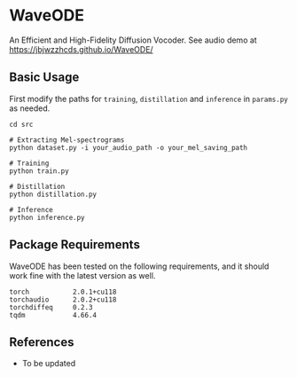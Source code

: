 # WaveODE

An Efficient and High-Fidelity Diffusion Vocoder. See audio demo at https://jbjwzzhcds.github.io/WaveODE/

## Basic Usage

First modify the paths for `training`, `distillation` and `inference` in `params.py` as needed. 

```
cd src

# Extracting Mel-spectrograms
python dataset.py -i your_audio_path -o your_mel_saving_path

# Training
python train.py

# Distillation
python distillation.py

# Inference
python inference.py
```

## Package Requirements

WaveODE has been tested on the following requirements, and it should work fine with the latest version as well.

```
torch           2.0.1+cu118
torchaudio      2.0.2+cu118
torchdiffeq     0.2.3
tqdm            4.66.4
```

## References
- To be updated
